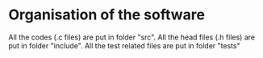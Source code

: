 # Organisation of the software
All the codes (.c files) are put in folder "src".
All the head files (.h files) are put in folder "include".
All the test related files are put in folder "tests"

